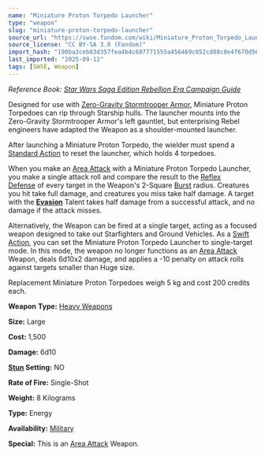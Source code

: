 ```yaml
---
name: "Miniature Proton Torpedo Launcher"
type: "weapon"
slug: "miniature-proton-torpedo-launcher"
source_url: "https://swse.fandom.com/wiki/Miniature_Proton_Torpedo_Launcher"
source_license: "CC BY-SA 3.0 (Fandom)"
import_hash: "190ba3ceb83d357fea4b4c687771555a456469c652cd88c8e4f670d5639a0448"
last_imported: "2025-09-12"
tags: [SWSE, Weapon]
---
```

*Reference Book: [Star Wars Saga Edition Rebellion Era Campaign Guide](https://swse.fandom.com/wiki/Star_Wars_Saga_Edition_Rebellion_Era_Campaign_Guide)*

Designed for use with [Zero-Gravity Stormtrooper Armor](https://swse.fandom.com/wiki/Zero-Gravity_Stormtrooper_Armor), Miniature Proton Torpedoes can rip through Starship hulls. The launcher mounts into the Zero-Gravity Stormtrooper Armor's left gauntlet, but enterprising Rebel engineers have adapted the Weapon as a shoulder-mounted launcher.

After launching a Miniature Proton Torpedo, the wielder must spend a [Standard Action](https://swse.fandom.com/wiki/Standard_Action) to reset the launcher, which holds 4 torpedoes.

When you make an [Area Attack](https://swse.fandom.com/wiki/Area_Attack) with a Miniature Proton Torpedo Launcher, you make a single attack roll and compare the result to the [Reflex Defense](https://swse.fandom.com/wiki/Reflex_Defense) of every target in the Weapon's 2-Square [Burst](https://swse.fandom.com/wiki/Burst) radius. Creatures you hit take full damage, and creatures you miss take half damage. A target with the **[Evasion](https://swse.fandom.com/wiki/Evasion)** Talent takes half damage from a successful attack, and no damage if the attack misses.

Alternatively, the Weapon can be fired at a single target, acting as a focused weapon designed to take out Starfighters and Ground Vehicles. As a [Swift Action](https://swse.fandom.com/wiki/Swift_Action), you can set the Miniature Proton Torpedo Launcher to single-target mode. In this mode, the weapon no longer functions as an [Area Attack](https://swse.fandom.com/wiki/Area_Attack) Weapon, deals 6d10x2 damage, and applies a -10 penalty on attack rolls against targets smaller than Huge size.

Replacement Miniature Proton Torpedoes weigh 5 kg and cost 200 credits each.

**Weapon** **Type:** [Heavy Weapons](https://swse.fandom.com/wiki/Heavy_Weapons)

**Size:** Large

**Cost:** 1,500

**Damage:** 6d10

**[Stun](https://swse.fandom.com/wiki/Stun) Setting:** NO

**Rate of Fire:** Single-Shot

**Weight:** 8 Kilograms

**Type:** Energy

**Availability:** [Military](https://swse.fandom.com/wiki/Military)

**Special:** This is an [Area Attack](https://swse.fandom.com/wiki/Area_Attack) Weapon.